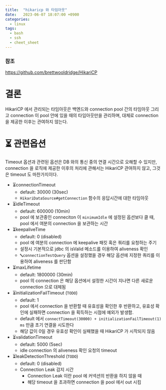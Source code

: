 ```yaml
---
title:  "hikaricp 와 타임아웃"
date:   2023-06-07 18:07:00 +0900
categories: 
  - linux
tags: 
  - bash
  - ssh
  - cheet_sheet
---
```


### 참조
https://github.com/brettwooldridge/HikariCP

# 결론
HikariCP 에서 관리되는 타임아웃은 백엔드와 connection pool 간의 타임아웃 그리고 connection 이 pool 안에 있을 때의 타임아웃만을 관리하며, 대체로 connection 을 제공한 이후는 관여하지 않는다.

# ⏳ 관련옵션
Timeout 옵션과 관련된 옵션은 DB 와의 통신 중의 연결 시간으로 오해할 수 있지만, connection 을 로직에 제공한 이후의 처리에 관해서는 HikariCP 관여하지 않고, 그것은 timeout 도 마찬가지이다.

- ⏳connectionTimeout
    - default: 30000 (30sec)
    - `HikariDataSource#getConnection` 함수의 응답시간에 대한 타임아웃
- ⏳idleTimeout
    - default: 600000 (10min)
    - pool 에 보관중인 conneciton 이 `minimumIdle` 에 설정된 옵션보다 클 때, pool 에서 여분의 connection 을 보관하는 시간
- ⏳keepaliveTime
    - default: 0 (disabled)
    - pool 에 여분의 connection 에 keepalive 패킷 혹은 쿼리를 요청하는 주기
    - 설정시 기본적으로 jdbc 의 isValid 메소드를 이용하여 aliveness 확인
    - `🔤connectionTestQuery` 옵션을 설정했을 경우 해당 옵션에 지정한 쿼리를 이용하여 aliveness 를 판단함
- ⏳maxLifetime
    - default: 1800000 (30min)
    - pool 의 connection 은 해당 옵션에서 설정한 시간이 지나면 다른 새로운 connection 으로 대체됨
- ⏳initializationFailTimeout (`TODO`)
    - default: 1
    - pool 에서 connection 을 반환할 때 유효성을 확인한 후 반환하고, 유효성 확인에 실패하면 connection 을 획득하는 시점에 예외가 발생함.
    - default 에서 `connectTimeout(30000) + initializationFailTimeout(1) ms` 만큼 초기 연결을 시도한다
    - 해당 값이 0일 경우 유효성 확인이 실패했을 때 HikariCP 가 시작되지 않음
- ⏳validationTimeout
    - default: 5000 (5sec)
    - idle connection 의 aliveness 확인 요청의 timeout
- ⏳leakDetectionThreshold (`TODO`)
    - default: 0 (disabled)
    - Connection Leak 감지 시간
        - Connection Leak 이란 pool 에 커넥션의 반환을 하지 않을 때  
        - 해당 timeout 을 초과하면 connection 을 pool 에서 out 시킴
